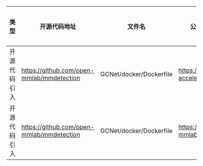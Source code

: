 | 类型     | 开源代码地址                                     | 文件名                                                  | 公网IP地址/公网URL地址/域名/邮箱地址 | 用途说明    |
|--------|--------------------------------------------|------------------------------------------------------| ------------------------------------ |---------|
| 开源代码引入 | https://github.com/open-mmlab/mmdetection  | GCNet/docker/Dockerfile      | https://openmmlab.oss-accelerate.aliyuncs.com/mmcv/dist/index.html | 下载依赖    |
| 开源代码引入 | https://github.com/open-mmlab/mmdetection  | GCNet/docker/Dockerfile      | https://github.com/open-mmlab/mmdetection.git | 下载依赖 |